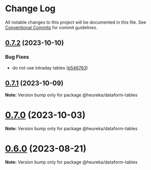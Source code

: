 # Change Log

All notable changes to this project will be documented in this file.
See [Conventional Commits](https://conventionalcommits.org) for commit guidelines.

## [0.7.2](https://github.com/optimics/analytics/compare/v0.7.1...v0.7.2) (2023-10-10)


### Bug Fixes

* do not use intraday tables ([b546763](https://github.com/optimics/analytics/commit/b5467631e2087b205d6ccd3692deb730ed7255d7))





## [0.7.1](https://github.com/optimics/analytics/compare/v0.7.0...v0.7.1) (2023-10-09)

**Note:** Version bump only for package @heureka/dataform-tables





# [0.7.0](https://github.com/optimics/analytics/compare/v0.6.0...v0.7.0) (2023-10-03)

**Note:** Version bump only for package @heureka/dataform-tables





# [0.6.0](https://github.com/optimics/analytics/compare/v0.5.0...v0.6.0) (2023-08-21)

**Note:** Version bump only for package @heureka/dataform-tables

